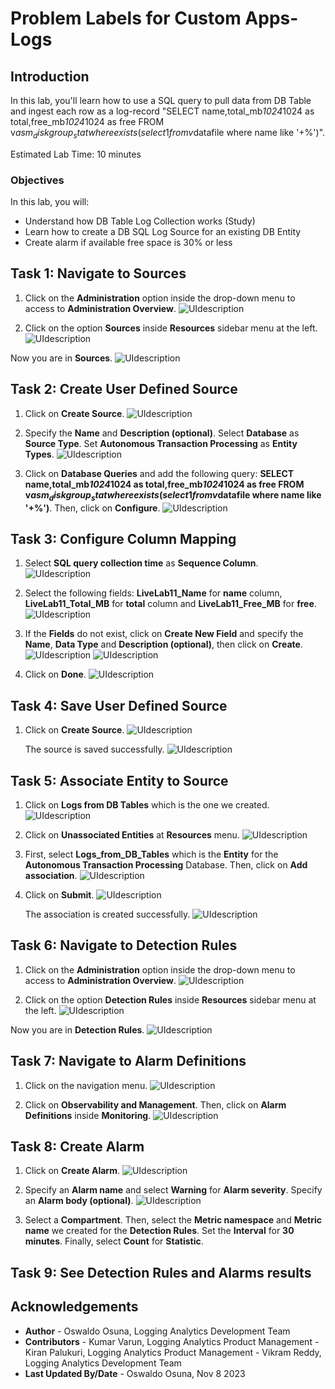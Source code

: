 # Problem Labels for Custom Apps-Logs

## Introduction

In this lab, you'll learn how to use a SQL query to pull data from DB Table and ingest each row as a log-record
"SELECT name,total_mb*1024*1024 as total,free_mb*1024*1024 as free FROM v$asm_diskgroup_stat where exists (select 1 from v$datafile where name like '+%')".

Estimated Lab Time: 10 minutes


### Objectives

In this lab, you will:
* Understand how DB Table Log Collection works (Study)
* Learn how to create a DB SQL Log Source for an existing DB Entity
* Create alarm if available free space is 30% or less

## **Task 1:**  Navigate to Sources

1. Click on the **Administration** option inside the drop-down menu to access to **Administration Overview**.
   ![](./images/admin-access.png "UIdescription")

2. Click on the option **Sources** inside **Resources** sidebar menu at the left.
   ![](./images/sources-access.png "UIdescription")

  Now you are in **Sources**.
   ![](./images/sources-page.png "UIdescription")

## **Task 2:**  Create User Defined Source

1. Click on **Create Source**.
   ![](./images/source-create-01.png "UIdescription")

2. Specify the **Name** and **Description (optional)**. Select **Database** as **Source Type**. Set **Autonomous Transaction Processing** as **Entity Types**.
   ![](./images/source-create-02.png "UIdescription")

3. Click on **Database Queries** and add the following query: **SELECT name,total_mb*1024*1024 as total,free_mb*1024*1024 as free FROM v$asm_diskgroup_stat where exists (select 1 from v$datafile where name like '+%')**. Then, click on **Configure**.
   ![](./images/source-create-03.png "UIdescription")

## **Task 3:**  Configure Column Mapping

1. Select **SQL query collection time** as **Sequence Column**.
   ![](./images/source-configure-mapping-01.png "UIdescription")

2. Select the following fields: **LiveLab11_Name** for **name** column, **LiveLab11_Total_MB** for **total** column and **LiveLab11_Free_MB** for **free**.
   ![](./images/source-configure-mapping-02.png "UIdescription")

3. If the **Fields** do not exist, click on **Create New Field** and specify the **Name**, **Data Type** and **Description (optional)**, then click on **Create**.
   ![](./images/source-configure-mapping-03.png "UIdescription")
   ![](./images/source-configure-mapping-04.png "UIdescription")

4. Click on **Done**.
   ![](./images/source-configure-mapping-05.png "UIdescription")

## **Task 4:**  Save User Defined Source

1. Click on **Create Source**.
   ![](./images/sources-save-01.png "UIdescription")

   The source is saved successfully.
   ![](./images/sources-save-02.png "UIdescription")

## **Task 5:**  Associate Entity to Source

1. Click on **Logs from DB Tables** which is the one we created.
   ![](./images/associate-entity-01.png "UIdescription")

2. Click on **Unassociated Entities** at **Resources** menu.
   ![](./images/associate-entity-02.png "UIdescription")

3. First, select **Logs_from_DB_Tables** which is the **Entity** for the **Autonomous Transaction Processing** Database. Then, click on **Add association**.
   ![](./images/associate-entity-03.png "UIdescription")

4. Click on **Submit**.
   ![](./images/associate-entity-04.png "UIdescription")

   The association is created successfully.
   ![](./images/associate-entity-05.png "UIdescription")

## **Task 6:**  Navigate to Detection Rules

1. Click on the **Administration** option inside the drop-down menu to access to **Administration Overview**.
   ![](./images/admin-access.png "UIdescription")

2. Click on the option **Detection Rules** inside **Resources** sidebar menu at the left.
   ![](./images/detection-rules-access.png "UIdescription")

  Now you are in **Detection Rules**.
   ![](./images/detection-rules.png "UIdescription") 


## **Task 7:**  Navigate to Alarm Definitions

1. Click on the navigation menu.
   ![](./images/alarms-create-01.png "UIdescription")

2. Click on **Observability and Management**. Then, click on **Alarm Definitions** inside **Monitoring**.
   ![](./images/alarms-create-02.png "UIdescription")

## **Task 8:**  Create Alarm

1. Click on **Create Alarm**.
   ![](./images/alarms-create-03.png "UIdescription")

2. Specify an **Alarm name** and select **Warning** for **Alarm severity**. Specify an **Alarm body (optional)**.
   ![](./images/alarms-create-04.png "UIdescription")

3. Select a **Compartment**. Then, select the **Metric namespace** and **Metric name** we created for the **Detection Rules**. Set the **Interval** for **30 minutes**. Finally, select **Count** for **Statistic**.

## **Task 9:**  See Detection Rules and Alarms results


## Acknowledgements
* **Author** - Oswaldo Osuna, Logging Analytics Development Team
* **Contributors** -  Kumar Varun, Logging Analytics Product Management - Kiran Palukuri, Logging Analytics Product Management - Vikram Reddy, Logging Analytics Development Team 
* **Last Updated By/Date** - Oswaldo Osuna, Nov 8 2023
